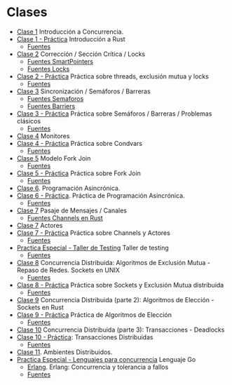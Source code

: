 # Clases

* [Clase 1](./clases/1-introduccion.pdf) Introducción a Concurrencia.
* [Clase 1 - Práctica](./clases/1-practica-intro-rust.pdf) Introducción a Rust 
  * [Fuentes](./clases/1-practica-intro-rust.tar.bz2)
* [Clase 2](./clases/2-correccion.pdf) Corrección / Sección Crítica / Locks
  * [Fuentes SmartPointers](./clases/SmartPointers.tar.bz2)
  * [Fuentes Locks](./clases/Locks.tar.bz2)
* [Clase 2 - Práctica](./clases/2-practica-threads-locks.pdf) Práctica sobre threads, exclusión mutua y locks
  * [Fuentes](./clases/2-practica-threads-locks.tar.bz2)
* [Clase 3](./clases/3-sincronizacion.pdf) Sincronización / Semáforos / Barreras
  * [Fuentes Semaforos](./clases/Semaforos.tar.bz2)
  * [Fuentes Barriers](./clases/Barriers.tar.bz2)
* [Clase 3 - Práctica](./clases/3-practica-semaforos-barriers.pdf) Práctica sobre Semáforos / Barreras / Problemas clásicos
  * [Fuentes](./clases/3-practica-semaforos-barriers.tar.bz2)
* [Clase 4](./clases/4-monitores.pdf) Monitores
* [Clase 4 - Práctica](./clases/4-practica-condvars.pdf) Práctica sobre Condvars
  * [Fuentes](./clases/4-practica-condvars.tar.bz2)
* [Clase 5](./clases/5-fork-join.pdf) Modelo Fork Join
  * [Fuentes](./clases/forkjoin.tar.bz2)
* [Clase 5 - Práctica](./clases/5-practica-forkjoin.pdf) Práctica sobre Fork Join
  * [Fuentes](./clases/5-practica-forkjoin.tar.bz2)
* [Clase 6](./clases/6-async.pdf). Programación Asincrónica.
* [Clase 6 - Práctica](./clases/6-practica-async.pdf). Práctica de Programación Asincrónica.
  * [Fuentes](./clases/6-practica-async.tar.bz2)
* [Clase 7](./clases/7-mensajes-channels.pdf) Pasaje de Mensajes / Canales
  * [Fuentes Channels en Rust](./clases/Channels.tar.bz2)
* [Clase 7](./clases/7-actores.pdf) Actores
* [Clase 7 - Práctica](./clases/7-practica-actores.pdf) Práctica sobre Channels y Actores
  * [Fuentes](./clases/7-practica-actores.tar.bz2)
* [Practica Especial - Taller de Testing](./clases/x-practica-testing.pdf) Taller de testing
  * [Fuentes](./clases/x-practica-testing.tar.bz2)
* [Clase 8](./clases/8-distrib.pdf) Concurrencia Distribuida: Algoritmos de Exclusión Mutua - Repaso de Redes. Sockets en UNIX
  * [Fuentes](./clases/8_sockets.tar.bz2)
* [Clase 8 - Práctica](./clases/8-practica-sockets.pdf) Práctica sobre Sockets y Exclusión Mutua distribuida
  * [Fuentes](./clases/practica-sockets.tar.bz2)
* [Clase 9](./clases/9-distrib2.pdf) Concurrencia Distribuida (parte 2): Algoritmos de Elección - Sockets en Rust
* [Clase 9 - Práctica](./clases/9-practica-lider.pdf) Práctica de Algoritmos de Elección
  * [Fuentes](./clases/practica-leader.tar.bz2)
* [Clase 10](./clases/10-distrib3.pdf) Concurrencia Distribuida (parte 3): Transacciones - Deadlocks
* [Clase 10 - Práctica](./clases/10-practica-transacciones-distribuidas.pdf): Transacciones Distribuidas
  * [Fuentes](./clases/practica-transacciones.tar.bz2)
* [Clase 11](./clases/11-ambientes-distrib.pdf). Ambientes Distribuidos.
* [Practica Especial - Lenguajes para concurrencia](./clases/x-practica-golang.pdf) Lenguaje Go
  * [Erlang](./clases/Erlang_Concurrencia_y_tolerancia_a_fallos.pdf). Erlang: Concurrencia y tolerancia a fallos
  * [Fuentes](./clases/practica-golang.tar.bz2)
